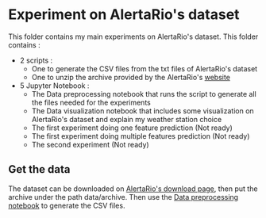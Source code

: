 # Experiment on AlertaRio's dataset

This folder contains my main experiments on AlertaRio's dataset. This folder contains :

- 2 scripts :
  - One to generate the CSV files from the txt files of AlertaRio's dataset
  - One to unzip the archive provided by the AlertaRio's [website](http://alertario.rio.rj.gov.br/)
- 5 Jupyter Notebook :
  - The Data preprocessing notebook that runs the script to generate all the files needed for the experiments
  - The Data visualization notebook that includes some visualization on AlertaRio's dataset and explain my weather station choice
  - The first experiment doing one feature prediction (Not ready)
  - The first experiment doing multiple features prediction (Not ready)
  - The second experiment (Not ready)

## Get the data

The dataset can be downloaded on [AlertaRio's download page](http://alertario.rio.rj.gov.br/download/), then put the archive under the path data/archive. Then use the [Data preprocessing notebook](Data-visualization.ipynb) to generate the CSV files.

